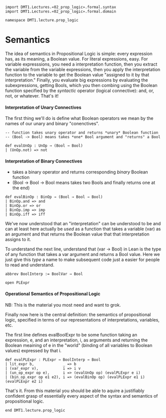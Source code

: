 ```lean
import DMT1.Lectures.«02_prop_logic».formal.syntax
import DMT1.Lectures.«02_prop_logic».formal.domain

namespace DMT1.lecture.prop_logic
```

# Semantics

The idea of semantics in Propositional Logic is simple:
every expression has, as its meaning, a Boolean value.
For literal expressions, easy. For variable expresssions,
you need a interpretation function, then you extract the
variable from the variable expressions, then you apply
the interpretation function to the variable to get the
Boolean value "assigned to it by that interpretation."
Finally, you evaluate big expressions by evaluating the
subexpressions, getting Bools, which you then combing
using the Boolean function specified by the *syntactic*
operator (logical connective): and, or, not, or whatever.
That's it!

#### Interpretation of Unary Connectives

The first thing we'll do is define what Boolean operators
we mean by the names of our unary and binary "conenctives".

```lean
-- function takes unary operator and returns *unary* Boolean function
-- (Bool -> Bool) means takes *one* Bool argument and "returns" a Bool

def evalUnOp : UnOp → (Bool → Bool)
| (UnOp.not) => not
```


#### Interpretation of Binary Connectives

- takes a binary operator and returns corresponding *binary* Boolean function
- (Bool → Bool → Bool means takes two Bools and finally returns one at the end)

```lean
def evalBinOp : BinOp → (Bool → Bool → Bool)
| BinOp.and => and
| BinOp.or => or
| BinOp.imp => imp
| BinOp.iff => iff
```

We've now understood that an "interpretation" can be understood
to be and can at least here actually be *used* as a function that
takes a variable (var) as an argument and that returns the Boolean
value that that interpretation assigns to it.

To understand the next line, understand that (var → Bool) in Lean
is the type of any function that takes a var argument and returns a
Bool value. Here we just give this *type* a name to make subsequent
code just a easier for people to read and understand.

```lean
abbrev BoolInterp := BoolVar → Bool

open PLExpr
```

#### Operational Semantics of Propositional Logic

NB: This is the material you most need and want to grok.

Finally now here is the central definition: the semantics of
propositional logic, specified in terms of our representations
of interpretations, variables, etc.

The first line defines evalBoolExpr to be some function taking
an expression, e, and an interpretation, i, as arguments and
returning the Boolean meaining of e in the "world" (binding
of all variables to Boolean values) expressed by that i.

```lean
def evalPLExpr : PLExpr → BoolInterp → Bool
| lit_expr b,             _ => b
| (var_expr v),           i => i v
| (un_op_expr op e),      i => (evalUnOp op) (evalPLExpr e i)
| (bin_op_expr op e1 e2), i => (evalBinOp op) (evalPLExpr e1 i) (evalPLExpr e2 i)
```

That's it. From this material you should be able to aquire
a justifiably confident grasp of essentially every aspect
of the syntax and semantics of propositional logic.

```lean
end DMT1.lecture.prop_logic
```
